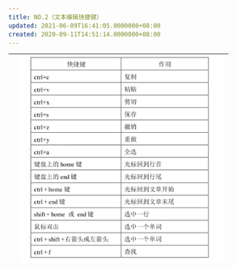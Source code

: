 ```yaml
---
title: NO.2（文本编辑快捷键）
updated: 2021-06-09T16:41:05.0000000+08:00
created: 2020-09-11T14:51:14.0000000+08:00
---
```


|     | ![image1](Java学习/1.%20JavaSE/resources/image1-2.png) |
|-----|------------------------------------------------------------------------------------------------------------------------------------------------------------------------------------------------------------------------------------------------------------------------------------------------------------------------------------------------------------------------------------------------------------------------------------------------------------------------------------------|
